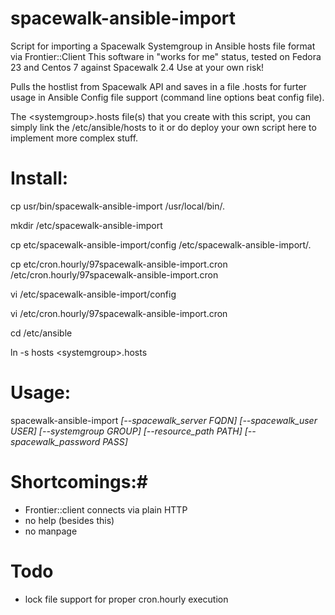 # spacewalk-ansible-import #

Script for importing a Spacewalk Systemgroup in Ansible hosts file format via Frontier::Client
This software in "works for me" status, tested on Fedora 23 and Centos 7 against Spacewalk 2.4
Use at your own risk!

Pulls the hostlist from Spacewalk API and saves in a file <systemgroup>.hosts for furter usage in Ansible
Config file support (command line options beat config file).

The \<systemgroup\>.hosts file(s) that you create with this script, you can simply link the /etc/ansible/hosts to it or do deploy your own script here to implement more complex stuff.

# Install: #

cp usr/bin/spacewalk-ansible-import /usr/local/bin/.

mkdir  /etc/spacewalk-ansible-import

cp etc/spacewalk-ansible-import/config /etc/spacewalk-ansible-import/.

cp etc/cron.hourly/97spacewalk-ansible-import.cron /etc/cron.hourly/97spacewalk-ansible-import.cron

vi /etc/spacewalk-ansible-import/config

vi /etc/cron.hourly/97spacewalk-ansible-import.cron

cd /etc/ansible

ln -s hosts \<systemgroup\>.hosts

# Usage: #

spacewalk-ansible-import *[--spacewalk_server FQDN] [--spacewalk_user USER] [--systemgroup GROUP] [--resource_path PATH] [--spacewalk_password PASS]*

# Shortcomings:#
* Frontier::client connects via plain HTTP
* no help (besides this)
* no manpage


# Todo #

* lock file support for proper cron.hourly execution
